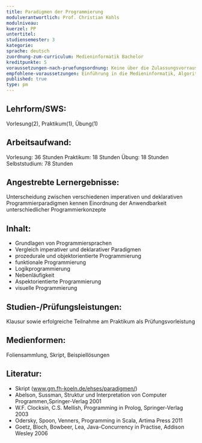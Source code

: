 ```yaml
---
title: Paradigmen der Programmierung
modulverantwortlich: Prof. Christian Kohls
modulniveau:
kuerzel: PP
untertitel:
studiensemester: 3
kategorie:
sprache: deutsch
zuordnung-zum-curriculum: Medieninformatik Bachelor
kreditpunkte: 5
voraussetzungen-nach-pruefungsordnung: Keine über die Zulassungsvorrausetzungen hinausgehenden Vorraussetzungen
empfohlene-voraussetzungen: Einführung in die Medieninformatik, Algorithmen und Programmierung
published: true
type: pm
---
```


## Lehrform/SWS:
Vorlesung(2), Praktikum(1), Übung(1)

## Arbeitsaufwand:
Vorlesung: 36 Stunden 
Praktikum: 18 Stunden 
Übung: 18 Stunden
Selbststudium: 78 Stunden

## Angestrebte Lernergebnisse:
Unterscheidung zwischen verschiedenen imperativen und deklarativen Programmierparadigmen kennen
Einordnung der Anwendbarkeit unterschiedlicher Programmierkonzepte

## Inhalt:
- Grundlagen von Programmiersprachen
- Vergleich imperativer und deklarativer Paradigmen
- prozedurale und objektorientierte Programmierung
- funktionale Programmierung
- Logikprogrammierung
- Nebenläufigkeit
- Aspektorientierte Programmierung
- visuelle Programmierung

## Studien-/Prüfungsleistungen:
Klausur sowie erfolgreiche Teilnahme am Praktikum als Prüfungsvorleistung

## Medienformen:
Foliensammlung, Skript, Beispiellösungen

## Literatur:
- Skript (www.gm.fh-koeln.de/ehses/paradigmen/)
- Abelson, Sussman, Struktur und Interpretation von Computer Programmen,Springer-Verlag 2001
- W.F. Clocksin, C.S. Mellish, Programming in Prolog, Springer-Verlag 2003
- Odersky, Spoon, Venners, Programming in Scala, Artima Press 2011
- Goetz, Bloch, Bowbeer, Lea, Java-Concurrency in Practise, Addison Wesley 2006